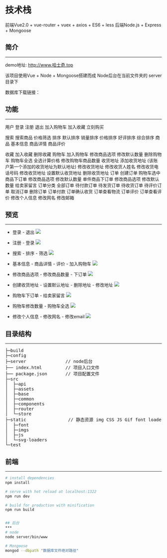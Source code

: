 # 技术栈

前端Vue2.0 + vue-router + vuex + axios + ES6 + less
后端Node.js + Express + Mongoose

## 简介
***
demo地址: http://www.哈士奇.top

该项目使用Vue + Node + Mongoose搭建而成
Node后台在当前文件夹的 server 目录下

数据库下载链接：

## 功能
***
用户
    登录
    注册
    退出
    加入购物车
    加入收藏
    立刻购买

搜索
    搜索商品
    价格筛选
    排序
        默认排序
        销量排序
        价格排序
        好评排序
        综合排序
商品
    基本信息
    商品详情
    商品评价

收藏
    加入收藏
    删除收藏
购物车
    加入购物车
        修改商品选项
        修改默认数量
    删除购物车
    购物车全选
        全选计算价格
    修改购物车商品数量
收货地址
    添加收货地址 (该账户第一个添加的收货地址为默认地址)
    修改收货地址
        修改收货人姓名
        修改收货电话号码
        修改收货地址
    设置默认收货地址
    删除收货地址
订单
    创建订单
        购物车选中商品下订单
            修改商品选项
            修改默认数量
        单件商品下订单
            修改商品选项
            修改默认数量
        给卖家留言
    订单分类
        全部订单
        待付款订单
        待发货订单
        待收货订单
        待评价订单
    取消订单
    删除订单
    订单付款
    订单确认收货
    订单查看物流
    订单评价
    订单查看评价
修改个人信息
    修改网名
    修改邮箱


## 预览
***
* 登录 - 退出
![](./static/imgs/Gif/SignIn.gif)


* 注册 - 登录
![](./static/imgs/Gif/login.gif)


* 搜索 - 排序 - 筛选
![](./static/imgs/Gif/search.gif)


* 基本信息 - 商品详情 - 评价 - 加入购物车
![](./static/imgs/Gif/commodity.gif)


* 修改商品选项 - 修改商品数量 - 下订单
![](./static/imgs/Gif/CommodityPurchase.gif)


* 创建收货地址 - 设置默认地址 - 删除地址 - 修改地址
![](./static/imgs/Gif/ReceivingAddress.gif)


* 购物车下订单 - 给卖家留言
![](./static/imgs/Gif/ShoppingCartPayment.gif)


* 购物车修改数量 - 购物车全选
![](./static/imgs/Gif/ShoppingCart.gif)


* 修改个人信息 - 修改网名 - 修改email
![](./static/imgs/Gif/Personal.gif)


## 目录结构
***
<pre>
├─build
├─config
├─server               // node后台
├── index.html         // 项目入口文件
├── package.json       // 项目配置文件
├─src
│  ├─api
│  ├─assets
│  ├─base
│  ├─common
│  ├─components
│  ├─router
│  └─store
├─static                // 静态资源 img CSS JS Gif font loaders
│  ├─font
│  ├─imgs
│  ├─js
│  └─svg-loaders
└─test
</pre>

## 前端
***
``` bash
# install dependencies
npm install

# serve with hot reload at localhost:1322
npm run dev

# build for production with minification
npm run build


## 后台
***
# node
node server/bin/www

# Mongoose
mongod --dbpath "数据库文件绝对路径"

